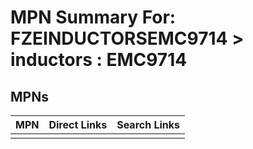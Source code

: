 



# MPN Summary For: FZEINDUCTORSEMC9714 > inductors : EMC9714

## MPNs
  

|MPN|Direct Links|Search Links|
| :--- | :--- | :--- |
||||
